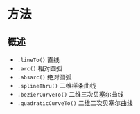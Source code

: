 # 方法

## 概述

+ `.lineTo()` 直线
+ `.arc()` 相对圆弧
+ `.absarc()` 绝对圆弧
+ `.splineThru()` 二维样条曲线
+ `.bezierCurveTo()` 二维三次贝塞尔曲线
+ `.quadraticCurveTo()` 二维二次贝塞尔曲线
